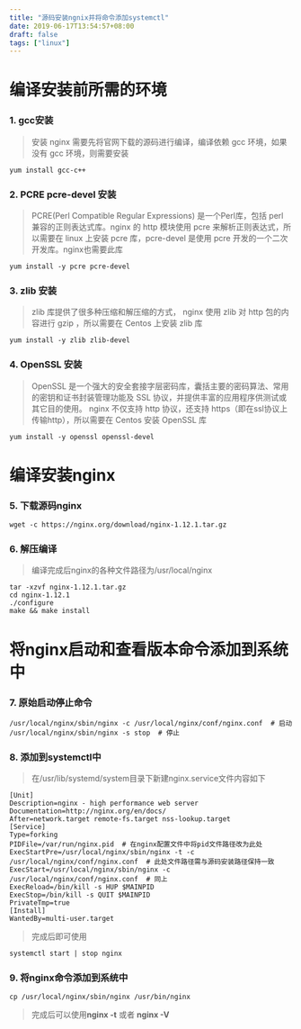 ```yaml
---
title: "源码安装ngnix并将命令添加systemctl"
date: 2019-06-17T13:54:57+08:00
draft: false
tags: ["linux"]
---
```

# 编译安装前所需的环境

### 1. gcc安装

> 安装 nginx 需要先将官网下载的源码进行编译，编译依赖 gcc 环境，如果没有 gcc 环境，则需要安装

```
yum install gcc-c++
```

### 2. PCRE pcre-devel 安装

> PCRE(Perl Compatible Regular Expressions) 是一个Perl库，包括 perl 兼容的正则表达式库。nginx 的 http 模块使用 pcre 来解析正则表达式，所以需要在 linux 上安装 pcre 库，pcre-devel 是使用 pcre 开发的一个二次开发库。nginx也需要此库

```
yum install -y pcre pcre-devel
```

### 3. zlib 安装

> zlib 库提供了很多种压缩和解压缩的方式， nginx 使用 zlib 对 http 包的内容进行 gzip ，所以需要在 Centos 上安装 zlib 库

```
yum install -y zlib zlib-devel
```

### 4. OpenSSL 安装 

> OpenSSL 是一个强大的安全套接字层密码库，囊括主要的密码算法、常用的密钥和证书封装管理功能及 SSL 协议，并提供丰富的应用程序供测试或其它目的使用。 
nginx 不仅支持 http 协议，还支持 https（即在ssl协议上传输http），所以需要在 Centos 安装 OpenSSL 库

```
yum install -y openssl openssl-devel
```

# 编译安装nginx

### 5. 下载源码nginx

```
wget -c https://nginx.org/download/nginx-1.12.1.tar.gz
```

### 6. 解压编译

> 编译完成后nginx的各种文件路径为/usr/local/nginx

```
tar -xzvf nginx-1.12.1.tar.gz
cd nginx-1.12.1
./configure
make && make install
```

# 将nginx启动和查看版本命令添加到系统中

### 7. 原始启动停止命令

```
/usr/local/nginx/sbin/nginx -c /usr/local/nginx/conf/nginx.conf  # 启动
/usr/local/nginx/sbin/nginx -s stop  # 停止
```

### 8. 添加到systemctl中

> 在/usr/lib/systemd/system目录下新建nginx.service文件内容如下

```
[Unit]
Description=nginx - high performance web server
Documentation=http://nginx.org/en/docs/
After=network.target remote-fs.target nss-lookup.target
[Service]
Type=forking
PIDFile=/var/run/nginx.pid  # 在nginx配置文件中将pid文件路径改为此处
ExecStartPre=/usr/local/nginx/sbin/nginx -t -c /usr/local/nginx/conf/nginx.conf  # 此处文件路径需与源码安装路径保持一致
ExecStart=/usr/local/nginx/sbin/nginx -c /usr/local/nginx/conf/nginx.conf  # 同上
ExecReload=/bin/kill -s HUP $MAINPID
ExecStop=/bin/kill -s QUIT $MAINPID
PrivateTmp=true
[Install]
WantedBy=multi-user.target
```

> 完成后即可使用

```
systemctl start | stop nginx
```

### 9. 将nginx命令添加到系统中

```
cp /usr/local/nginx/sbin/nginx /usr/bin/nginx
```

> 完成后可以使用**nginx -t** 或者 **nginx -V**
